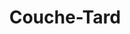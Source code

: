 ---
title: "Couche-Tard"
url: /montreal/couche-tard-chemin-de-la-cote-saint-luc-2/
shop: convenience
---